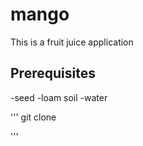 # mango
This is  a fruit juice application

## Prerequisites
-seed
-loam soil
-water

'''
git clone

'''